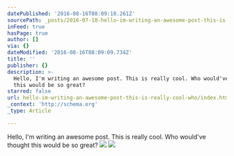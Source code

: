 ```yaml
---
datePublished: '2016-08-16T08:09:10.261Z'
sourcePath: _posts/2016-07-18-hello-im-writing-an-awesome-post-this-is-really-cool-who.md
inFeed: true
hasPage: true
author: []
via: {}
dateModified: '2016-08-16T08:09:09.734Z'
title: ''
publisher: {}
description: >-
  Hello, I'm writing an awesome post. This is really cool. Who would've thought
  this would be so great?
starred: false
url: hello-im-writing-an-awesome-post-this-is-really-cool-who/index.html
_context: 'http://schema.org'
_type: Article

---
```

Hello, I'm writing an awesome post. This is really cool. Who would've thought this would be so great?
![](https://the-grid-user-content.s3-us-west-2.amazonaws.com/c53d21d4-0f65-48a7-ac41-b15451917c62.jpg)
![](https://the-grid-user-content.s3-us-west-2.amazonaws.com/00984e01-8f34-4718-b6ad-351f09c8308e.jpg)